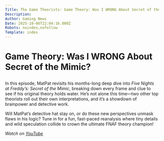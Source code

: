 ```yaml
---
Title: The Game Theorists: Game Theory: Was I WRONG About Secret of the Mimic?
Description: 
Author: Gaming News
Date: 2025-10-06T22:04:16.000Z
Robots: noindex,nofollow
Template: index
---
```

<h1>
  
  
  Game Theory: Was I WRONG About Secret of the Mimic?
</h1>

<p>In this episode, MatPat revisits his months-long deep dive into <em>Five Nights at Freddy’s: Secret of the Mimic</em>, breaking down every frame and clue to see if his original theory holds water. He’s not alone this time—two other top theorists roll out their own interpretations, and it’s a showdown of brainpower and detective work.</p>

<p>Will MatPat’s detective hat stay on, or do these new perspectives unmask flaws in his logic? Tune in for a fun, fast-paced reanalysis where tiny details and wild speculation collide to crown the ultimate FNAF theory champion!</p>

<p><em>Watch on <a href="https://www.youtube.com/watch?v=IzCoygNlibc" rel="noopener noreferrer">YouTube</a></em></p>

